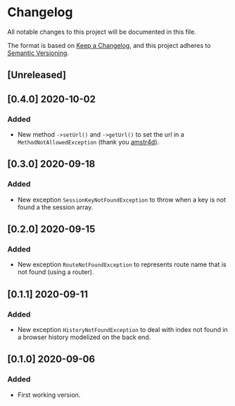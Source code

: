 # Changelog

All notable changes to this project will be documented in this file.

The format is based on [Keep a Changelog](https://keepachangelog.com/en/1.0.0/),
and this project adheres to [Semantic Versioning](https://semver.org/spec/v2.0.0.html).

## [Unreleased]

## [0.4.0] 2020-10-02

### Added

- New method `->setUrl()` and `->getUrl()` to set the url in a `MethodNotAllowedException` (thank you [amstr4d](https://github.com/amstr4d)).

## [0.3.0] 2020-09-18

### Added

- New exception `SessionKeyNotFoundException` to throw when a key is not found a the session array.

## [0.2.0] 2020-09-15

### Added

- New exception `RouteNotFoundException` to represents route name that is not found (using a router).

## [0.1.1] 2020-09-11

### Added

- New exception `HistoryNotFoundException` to deal with index not found in a browser history modelized on the back end.

## [0.1.0] 2020-09-06

### Added

- First working version.
